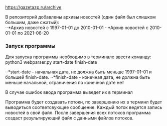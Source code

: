 https://gazetazp.ru/archive

В репозиторий добавлены архивы новостей (один файл был слишком большим, даже сжатый):  
⋅⋅*Архив новостей с 1997-01-01 до 2010-01-01
⋅⋅*Архив новостей с 2010-01-01 по 2021-06-20

[Ссылка на целый файл]: https://drive.google.com/file/d/1jM1VIUGDcrz03cd2fNLvudQOf_Tfw3mX/view?usp=sharing

### Запуск программы

Для запуска программы необходимо в терминале ввести команду:  
python3 webparser.py start-date finish-date

⋅⋅*start-date - начальная дата, не должна быть меньше 1997-01-01 и большей finish-date. 
⋅⋅*finish-date - конечная дата, не должна быть меньше начальной, ограничения по конечной дате нет

В случае ошибок ввода программа выведет их в терминал

Программа будет создавать потоки, по завершению их в терминл будет выводиться соответсвующее сообщение. 
Каждый поток ведется запись новостей в свой файл. 
После завершения всех потоков программа создаст результирующий файл с данными файлов потоков. 

